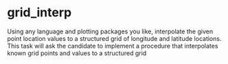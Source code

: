 # grid_interp
Using any language and plotting packages you like, interpolate the given point location values to a structured grid of longitude and latitude locations. This task will ask the candidate to implement a procedure that interpolates known grid points and values to a structured grid
